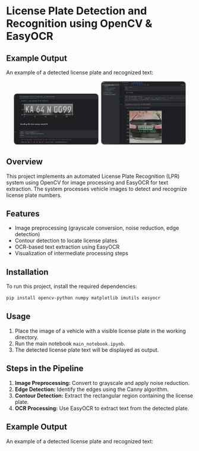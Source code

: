 # License Plate Detection and Recognition using OpenCV & EasyOCR


 ## Example Output
 An example of a detected license plate and recognized text:
<p align="center">
    <img src="result1.png" alt="Original Image" width="45%" style="border-radius: 10px; border: 2px solid #ddd;">
    <img src="result2.png" alt="Processed Image" width="45%" style="border-radius: 10px; border: 2px solid #ddd;">
</p>


## Overview
This project implements an automated License Plate Recognition (LPR) system using OpenCV for image processing and EasyOCR for text extraction. The system processes vehicle images to detect and recognize license plate numbers.

## Features
- Image preprocessing (grayscale conversion, noise reduction, edge detection)
- Contour detection to locate license plates
- OCR-based text extraction using EasyOCR
- Visualization of intermediate processing steps

## Installation
To run this project, install the required dependencies:
```bash
pip install opencv-python numpy matplotlib imutils easyocr
```


## Usage
 1. Place the image of a vehicle with a visible license plate in the working directory.
 2. Run the main notebook `main_notebook.ipynb`.
 3. The detected license plate text will be displayed as output.
 
 ## Steps in the Pipeline
 1. **Image Preprocessing:** Convert to grayscale and apply noise reduction.
 2. **Edge Detection:** Identify the edges using the Canny algorithm.
 3. **Contour Detection:** Extract the rectangular region containing the license plate.
 4. **OCR Processing:** Use EasyOCR to extract text from the detected plate.




 ## Example Output
 An example of a detected license plate and recognized text:
